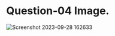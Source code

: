 # Question-04 Image.
![Screenshot 2023-09-28 162633](https://github.com/Khush0031/pw-skills-full-stack-web-dev-assignment-solution/assets/121889921/17608dee-433a-429b-8734-1e33b2e737a1)
